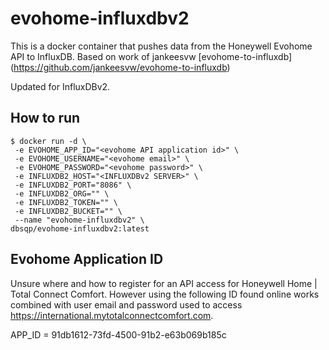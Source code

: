 # evohome-influxdbv2

This is a docker container that pushes data from the Honeywell Evohome API to InfluxDB. Based on work of jankeesvw [evohome-to-influxdb] (https://github.com/jankeesvw/evohome-to-influxdb)

Updated for InfluxDBv2. 

## How to run
```
$ docker run -d \
 -e EVOHOME_APP_ID="<evohome API application id>" \
 -e EVOHOME_USERNAME="<evohome email>" \
 -e EVOHOME_PASSWORD="<evohome password>" \
 -e INFLUXDB2_HOST="<INFLUXDBv2 SERVER>" \
 -e INFLUXDB2_PORT="8086" \
 -e INFLUXDB2_ORG="" \
 -e INFLUXDB2_TOKEN="" \
 -e INFLUXDB2_BUCKET="" \
 --name "evohome-influxdbv2" \
dbsqp/evohome-influxdbv2:latest
```

## Evohome Application ID

Unsure where and how to register for an API access for Honeywell Home | Total Connect Comfort. However using the following ID found online works combined with user email and password used to access https://international.mytotalconnectcomfort.com.

APP_ID = 91db1612-73fd-4500-91b2-e63b069b185c



